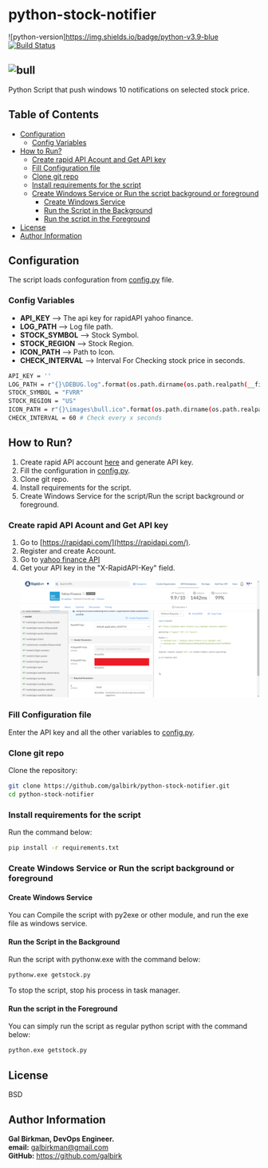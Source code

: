 # python-stock-notifier
![python-version]https://img.shields.io/badge/python-v3.9-blue [![Build Status](https://travis-ci.com/galbirk/python-stock-notifier.svg?branch=main)](https://travis-ci.com/galbirk/python-stock-notifier)<br>
## ![bull](images/bull.ico)
Python Script that push windows 10 notifications on selected stock price.
## Table of Contents
- [Configuration](#Configuration)
  * [Config Variables](#Config-Variables)
- [How to Run?](#How-to-Run?)
  * [Create rapid API Acount and Get API key](#Create-rapid-API-Acount-and-Get-API-key)
  * [Fill Configuration file](#Fill-Configuration-file)
  * [Clone git repo](#Clone-git-repo)
  * [Install requirements for the script](#Install-requirements-for-the-script)
  * [Create Windows Service or Run the script background or foreground](#Create-Windows-Service-or-Run-the-script-background-or-foreground)
    - [Create Windows Service](#Create-Windows-Service)
    - [Run the Script in the Background](#Run-the-Script-in-the-Background) 
    - [Run the script in the Foreground](#Run-the-script-in-the-Foreground)
- [License](#License)
- [Author Information](#Author-Information)
## Configuration
The script loads confoguration from [config.py](config.py) file.
### Config Variables
* **API_KEY** --> The api key for rapidAPI yahoo finance.
* **LOG_PATH** --> Log file path.
* **STOCK_SYMBOL** --> Stock Symbol.
* **STOCK_REGION** --> Stock Region.
* **ICON_PATH** --> Path to Icon. 
* **CHECK_INTERVAL** --> Interval For Checking stock price in seconds.
```bash
API_KEY = ''
LOG_PATH = r"{}\DEBUG.log".format(os.path.dirname(os.path.realpath(__file__)))
STOCK_SYMBOL = "FVRR"
STOCK_REGION = "US"
ICON_PATH = r"{}\images\bull.ico".format(os.path.dirname(os.path.realpath(__file__)))
CHECK_INTERVAL = 60 # Check every x seconds
```
## How to Run?
1. Create rapid API account [here](https://rapidapi.com/) and generate API key.
2. Fill the configuration in [config.py](config.py).
3. Clone git repo.
4. Install requirements for the script.
5. Create Windows Service for the script/Run the script background or foreground.
### Create rapid API Acount and Get API key
1. Go to [https://rapidapi.com/](https://rapidapi.com/).
2. Register and create Account.
3. Go to [yahoo finance API](https://rapidapi.com/apidojo/api/yahoo-finance1)
4. Get your API key in the "X-RapidAPI-Key" field.<br><br>![API key](images/rapid_api_key.png)
### Fill Configuration file
Enter the API key and all the other variables to [config.py](config.py).
### Clone git repo
Clone the repository:<br>
```bash
git clone https://github.com/galbirk/python-stock-notifier.git
cd python-stock-notifier
```
### Install requirements for the script
Run the command below:<br>
```bash
pip install -r requirements.txt
```
### Create Windows Service or Run the script background or foreground
#### Create Windows Service
You can Compile the script with py2exe or other module, and run the exe file as windows service.
#### Run the Script in the Background
Run the script with pythonw.exe with the command below:<br>
```bash
pythonw.exe getstock.py
```
To stop the script, stop his process in task manager.
#### Run the script in the Foreground
You can simply run the script as regular python script with the command below:<br>
```bash
python.exe getstock.py
```
## License
BSD

## Author Information
<b>Gal Birkman, DevOps Engineer.</b><br>
<b>email:</b> galbirkman@gmail.com<br>
<b>GitHub:</b> https://github.com/galbirk
